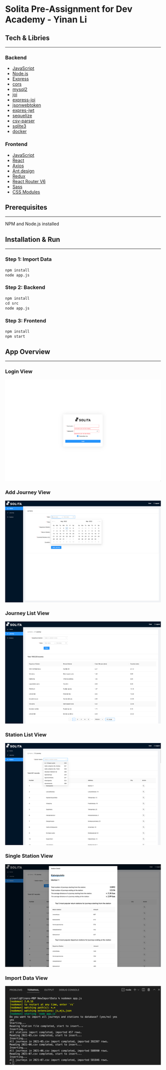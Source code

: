 # Solita Pre-Assignment for Dev Academy - Yinan Li

## Tech & Libries

------

### Backend

- [JavaScript](https://developer.mozilla.org/en-US/)
- [Node.js](https://nodejs.org/en/)
- [Express](https://expressjs.com/)
- [cors](https://www.npmjs.com/package/cors)
- [mysql2](https://www.npmjs.com/package/mysql2)
- [joi](https://joi.dev/)
- [express-joi](https://www.npmjs.com/package/@escook/express-joi)
- [jsonwebtoken](https://www.npmjs.com/package/jsonwebtoken)
- [expres-jwt](https://www.npmjs.com/package/express-jwt)
- [sequelize](https://sequelize.org/)
- [csv-parser](https://www.npmjs.com/package/csv-parser)
- [sqlite3](https://www.npmjs.com/package/sqlite3)
- [docker](https://www.docker.com/)

### Frontend

- [JavaScript](https://developer.mozilla.org/en-US/)
- [React](https://reactjs.org/)
- [Axios](https://axios-http.com/)
- [Ant design](https://ant.design/)
- [Redux](https://redux.js.org/)
- [React Router V6](https://reactrouter.com/)
- [Sass](https://sass-lang.com/)
- [CSS Modules](https://github.com/css-modules/css-modules)

## Prerequisites

------

NPM and Node.js installed

## Installation & Run

------

### Step 1: Import Data

```
npm install
node app.js
```

### Step 2: Backend

```
npm install
cd src
node app.js
```

### Step 3: Frontend

```
npm install
npm start
```

## App Overview

------

### Login View

![Login](https://github.com/liyinan0501/Solita_Pre_Assignment_Dev_Academy/blob/master/Page%20Photos/Login.png)

### Add Journey View

![AddJourney](https://github.com/liyinan0501/Solita_Pre_Assignment_Dev_Academy/blob/master/Page%20Photos/AddJourney.png)

### Journey List View

![Journeys](https://github.com/liyinan0501/Solita_Pre_Assignment_Dev_Academy/blob/master/Page%20Photos/Journeys.png)

### Station List View

![Stations](https://github.com/liyinan0501/Solita_Pre_Assignment_Dev_Academy/blob/master/Page%20Photos/Stations.png)

### Single Station View

![StationDetail](https://github.com/liyinan0501/Solita_Pre_Assignment_Dev_Academy/blob/master/Page%20Photos/StationDetail.png)

### Import Data View

![ImportData](https://github.com/liyinan0501/Solita_Pre_Assignment_Dev_Academy/blob/master/Page%20Photos/ImportData.png)